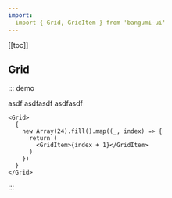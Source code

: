 ```yaml
---
import:
  import { Grid, GridItem } from 'bangumi-ui'
---
```


[[toc]]

## Grid

::: demo

asdf
asdfasdf
asdfasdf

```tsx
<Grid>
  {
    new Array(24).fill().map((_, index) => {
      return (
        <GridItem>{index + 1}</GridItem>
      )
    })
  }
</Grid>
```
:::